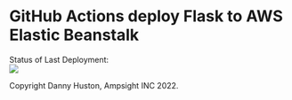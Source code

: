 # GitHub Actions deploy Flask to AWS Elastic Beanstalk



Status of Last Deployment:<br>
<img src="https://github.com/adv-it/github-actions-part2-cicd-to-aws/workflows/CI-CD-Pipeline-to-AWS-ElasticBeanstalk/badge.svg?branch=master"><br>



Copyright Danny Huston, Ampsight INC 2022.